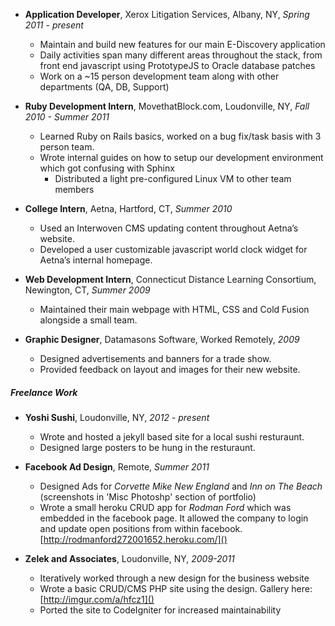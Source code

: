 * **Application Developer**, Xerox Litigation Services, Albany, NY, _Spring 2011 - present_
    * Maintain and build new features for our main E-Discovery application
    * Daily activities span many different areas throughout the stack, from front end javascript using PrototypeJS to Oracle database patches
    * Work on a ~15 person development team along with other departments (QA, DB, Support)

* **Ruby Development Intern**, MovethatBlock.com, Loudonville, NY, _Fall 2010 - Summer 2011_
    * Learned Ruby on Rails basics, worked on a bug fix/task basis with 3 person team.
    * Wrote internal guides on how to setup our development environment which got confusing with Sphinx
        * Distributed a light pre-configured Linux VM to other team members

* **College Intern**, Aetna, Hartford, CT, _Summer 2010_
    * Used an Interwoven CMS updating content throughout Aetna’s website.
    * Developed a user customizable javascript world clock widget for Aetna’s internal homepage.

* **Web Development Intern**, Connecticut Distance Learning Consortium, Newington, CT, _Summer 2009_
    * Maintained their main webpage with HTML, CSS and Cold Fusion alongside a small team.

* **Graphic Designer**, Datamasons Software, Worked Remotely, _2009_
    * Designed advertisements and banners for a trade show.
    * Provided feedback on layout and images for their new website.

##### Freelance Work

* **Yoshi Sushi**, Loudonville, NY, _2012 - present_
    * Wrote and hosted a jekyll based site for a local sushi resturaunt.
    * Designed large posters to be hung in the resturaunt.

* **Facebook Ad Design**, Remote, _Summer 2011_
    * Designed Ads for _Corvette Mike New England_ and _Inn on The Beach_ (screenshots in 'Misc Photoshp' section of portfolio)
    * Wrote a small heroku CRUD app for _Rodman Ford_ which was embedded in the facebook page.
      It allowed the company to login and update open positions from within facebook. [http://rodmanford272001652.heroku.com/]()

* **Zelek and Associates**, Loudonville, NY, _2009-2011_
    * Iteratively worked through a new design for the business website
    * Wrote a basic CRUD/CMS PHP site using the design. Gallery here: [http://imgur.com/a/hfcz1]()
    * Ported the site to CodeIgniter for increased maintainability
